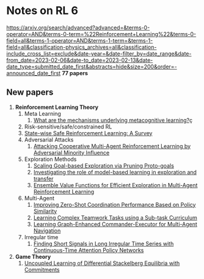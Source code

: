 # Notes on RL 6

https://arxiv.org/search/advanced?advanced=&terms-0-operator=AND&terms-0-term=%22Reinforcement+Learning%22&terms-0-field=all&terms-1-operator=AND&terms-1-term=&terms-1-field=all&classification-physics_archives=all&classification-include_cross_list=exclude&date-year=&date-filter_by=date_range&date-from_date=2023-02-06&date-to_date=2023-02-13&date-date_type=submitted_date_first&abstracts=hide&size=200&order=-announced_date_first
__77 papers__

## New papers

1. __Reinforcement Learning Theory__
   1. Meta Learning
      1. [What are the mechanisms underlying metacognitive learning?](https://arxiv.org/pdf/2302.04840.pdf)ç
   2.  Risk-sensitive/safe/constrained RL
      1.  [State-wise Safe Reinforcement Learning: A Survey](https://arxiv.org/pdf/2302.03122.pdf)
   3.  Adversarial Attacks
       1.  [Attacking Cooperative Multi-Agent Reinforcement Learning by Adversarial Minority Influence](https://arxiv.org/pdf/2302.03322.pdf)
   4.  Exploration Methods
       1.  [Scaling Goal-based Exploration via Pruning Proto-goals](https://arxiv.org/pdf/2302.04693.pdf)
       2.  [Investigating the role of model-based learning in exploration and transfer](https://arxiv.org/pdf/2302.04009.pdf)
       3.  [Ensemble Value Functions for Efficient Exploration in Multi-Agent Reinforcement Learning](https://arxiv.org/pdf/2302.03439.pdf)
   5.  Multi-Agent
       1.  [Improving Zero-Shot Coordination Performance Based on Policy Similarity](https://arxiv.org/pdf/2302.05063.pdf)
       2.  [Learning Complex Teamwork Tasks using a Sub-task Curriculum](https://arxiv.org/pdf/2302.04944.pdf)
       3.  [Learning Graph-Enhanced Commander-Executor for Multi-Agent Navigation](https://arxiv.org/pdf/2302.04094.pdf)
   6.  Irregular time
       1.  [Finding Short Signals in Long Irregular Time Series with Continuous-Time Attention Policy Networks](https://arxiv.org/pdf/2302.04052.pdf)
2.  __Game Theory__
    1.  [Uncoupled Learning of Differential Stackelberg Equilibria with Commitments](https://arxiv.org/pdf/2302.03438.pdf)